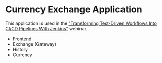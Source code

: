 # Currency Exchange Application

This application is used in the ["Transforming Test-Driven Workflows Into CI/CD Pipelines With Jenkins"](https://www.redhat.com/en/events/webinar/transforming-test-driven-workflows-into-ci/cd-pipelines-with-jenkins) webinar.

* Frontend
* Exchange (Gateway)
* History
* Currency
